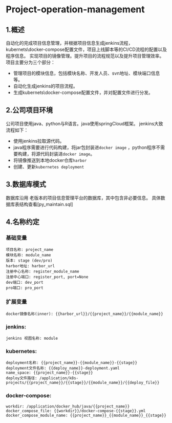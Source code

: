 # Project-operation-management

## 1.概述

自动化的完成项目信息管理，并根据项目信息生成jenkins流程，kubernets\docker-compose配置文件，项目上线脚本等的CI/CD流程的配置以及程序信息。
实现项目的镜像管理。提升项目的流程规范以及提升项目管理效率。
项目主要分为三个部分：
- 管理项目的模块信息，包括模块名称、开发人员、svn地址、模块端口信息等。
- 自动化生成jenkins的项目流程。
- 生成kubernets\docker-compose配置文件，并对配置文件进行分发。

## 2.公司项目环境
公司项目使用java、python与R语言。java使用springCloud框架。
jenkins大致流程如下：
- 使用jenkins拉取源代码。
- java程序需要进行代码构建，将jar包封装进`docker image` ，python程序不需要构建，将源代码封装进`docker image`。
- 将镜像推送到本地docker仓库`harbor`
- 创建、更新`kubernetes deployment`


## 3.数据库模式
数据库沿用 老版本的项目信息管理平台的数据库，其中包含非必要信息。
具体数据库表结构查看[py_maintain.sql]


## 4.名称约定
### 基础变量
```
项目名称: project_name
模块名称: module_name
版本: stage (dev/pro)
harbor地址: harbor_url
注册中心名称: register_module_name
注册中心端口: register_port, port=None
dev端口: dev_port
pro端口: pro_port
```
### 扩展变量
```
docker镜像名称(inner): {{harbor_url}}/{{project_name}}/{{module_name}}
```

### jenkins:
```
jenkins 视图名称: module

```
### kubernetes:
```
deployment名称: {{project_name}}-{{module_name}}-{{stage}}
deployment文件名称: {{deploy_name}}-deployment.yaml
name_space: {{project_name}}-{{stage}}
deploy文件路径: /application/k8s-projects/{{project_name}}/{{stage}}/{{module_name}}/{{deploy_file}}

```

### docker-compose:
```
workdir: /application/docker_hub/java/{{project_name}}
docker_compose_file: {{workdir}}/docker-compose-{{stage}}.yml
docker_compose_module_name: {{project_name}}_{{module_name}}_{{stage}}

```
